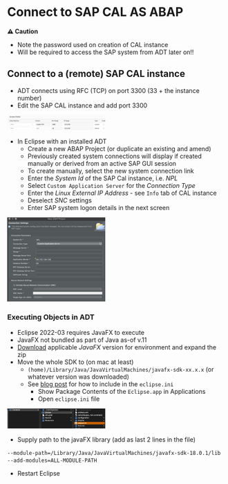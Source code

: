 # Connect to SAP CAL AS ABAP

**&#9888; Caution**

- Note the password used on creation of CAL instance
- Will be required to access the SAP system from ADT later on!!

## Connect to a (remote) SAP CAL instance

- ADT connects using RFC (TCP) on port 3300 (33 + the instance number)
- Edit the SAP CAL instance and add port 3300

<img src="https://github.com/aawa69/Notes/blob/main/SAP/Dev_Setup/Eclipse/images/port3300.png" width="45%">
  
- In Eclipse with an installed ADT
  - Create a new ABAP Project (or duplicate an existing and amend)
  - Previously created system connections will display if created manually or derived from an active SAP GUI session
  - To create manually, select the new system connection link
  - Enter the _System Id_ of the SAP Cal instance, i.e. *_NPL_*
  - Select `Custom Application Server` for the _Connection Type_
  - Enter the _Linux External IP Address_ - see `Info` tab of CAL instance
  - Deselect _SNC_ settings
  - Enter SAP system logon details in the next screen

<img src="https://github.com/aawa69/Notes/blob/main/SAP/Dev_Setup/Eclipse/images/abapprojectconnectionsettings.png" width="45%">

### Executing Objects in ADT

- Eclipse 2022-03 requires JavaFX to execute
- JavaFX not bundled as part of Java as-of v.11
- [Download](https://openjfx.io/) applicable _JavaFX_ version for environment and expand the zip
- Move the whole SDK to (on mac at least)
  - `(home)/Library/Java/JavaVirtualMachines/javafx-sdk-xx.x.x` (or whatever version was downloaded)
  - See [blog post](https://answers.sap.com/questions/12960323/javafx-13-and-eclipse.html) for how to include in the `eclipse.ini`
    - Show Package Contents of the `Eclipse.app` in Applications
    - Open `eclipse.ini` file
  
<img src="https://github.com/aawa69/Notes/blob/main/SAP/Dev_Setup/Eclipse/images/eclipseini.png" width="45%">

- Supply path to the javaFX library (add as last 2 lines in the file)

```bash
--module-path=/Library/Java/JavaVirtualMachines/javafx-sdk-18.0.1/lib
--add-modules=ALL-MODULE-PATH
```

- Restart Eclipse
